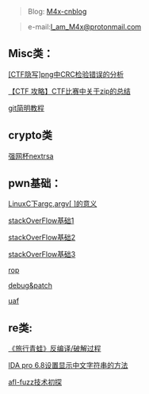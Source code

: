 > Blog: [M4x-cnblog](http://www.cnblogs.com/WangAoBo/)

> e-mail:I_am_M4x@protonmail.com

## Misc类：

[\[CTF隐写\]png中CRC检验错误的分析](http://www.cnblogs.com/WangAoBo/p/7108278.html)

[【CTF 攻略】CTF比赛中关于zip的总结](http://www.cnblogs.com/WangAoBo/p/6944477.html)

[git简明教程](https://github.com/M4xW4n9/my_repo/blob/master/learngit/git%E7%AE%80%E6%98%8E%E6%95%99%E7%A8%8B(%E2%85%A0).md)

## crypto类

[强网杯nextrsa](http://www.cnblogs.com/WangAoBo/p/8654120.html)


## pwn基础：

[LinuxC下argc,argv\[ \]的意义](http://www.cnblogs.com/WangAoBo/p/6366600.html)

[stackOverFlow基础1](https://github.com/M4xW4n9/my_repo/tree/master/programSec/lab2)

[stackOverFlow基础2](https://github.com/M4xW4n9/my_repo/tree/master/islab/stackOverflow)

[stackOverFlow基础3](https://github.com/M4xW4n9/malwareAnalysis/blob/master/bof/Buffer%20Overflow.md)

[rop](https://github.com/M4xW4n9/my_repo/tree/master/islab/rop)

[debug&patch](https://github.com/M4xW4n9/my_repo/tree/master/islab/debug%26patch)

[uaf](https://github.com/M4xW4n9/my_repo/blob/master/islab/Basic%20Vulnerabilities%20in%20Heap.pptx)


## re类:
[《旅行青蛙》反编译/破解过程](http://www.cnblogs.com/WangAoBo/p/8419155.html)

[IDA pro 6.8设置显示中文字符串的方法](http://www.cnblogs.com/WangAoBo/p/7636335.html)

[afl-fuzz技术初探](http://www.cnblogs.com/WangAoBo/p/8280352.html)
